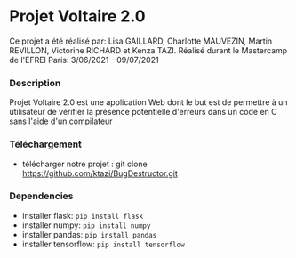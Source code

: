 # Projet Voltaire 2.0
Ce projet a été réalisé par: Lisa GAILLARD, Charlotte MAUVEZIN, Martin REVILLON, Victorine RICHARD et Kenza TAZI.
Réalisé durant le Mastercamp de l'EFREI Paris: 3/06/2021 - 09/07/2021

### Description
Projet Voltaire 2.0 est une application Web dont le but est de permettre à un utilisateur de vérifier la présence potentielle d'erreurs dans un code en C sans l'aide d'un compilateur

### Téléchargement
 
* télécharger notre projet : git clone https://github.com/ktazi/BugDestructor.git
### Dependencies
* installer flask:  `pip install flask`
* installer numpy:  `pip install numpy`
* installer pandas:  `pip install pandas`
* installer tensorflow:  `pip install tensorflow`



